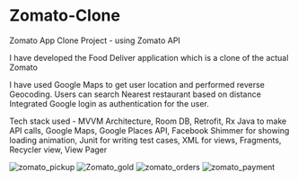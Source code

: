 # Zomato-Clone
Zomato App Clone Project - using Zomato API

I have developed the Food Deliver application which is a clone of the actual Zomato 

I have used Google Maps to get user location and performed reverse Geocoding.
Users can search Nearest restaurant based on distance
Integrated Google login as authentication for the user.

Tech stack used - MVVM Architecture, Room DB, Retrofit, Rx Java to make API calls, Google Maps, Google Places API, Facebook Shimmer for showing loading animation, Junit for writing test cases, XML for views, Fragments, Recycler view, View Pager


![zomato_pickup](https://github.com/lokesh-sudhakar/Zomato-Clone/assets/35700254/2a2d7389-a9ad-4c3b-89b8-69b0cd1a5590)
![Zomato_gold](https://github.com/lokesh-sudhakar/Zomato-Clone/assets/35700254/5cd6f517-83c5-465a-958b-8a219c6ab4b3)
![zomato_orders](https://github.com/lokesh-sudhakar/Zomato-Clone/assets/35700254/ca147e94-b416-4e30-9337-b53022348d5f)
![zomato_payment](https://github.com/lokesh-sudhakar/Zomato-Clone/assets/35700254/23ba89ad-f184-42e1-82f4-638796fd3f19)
